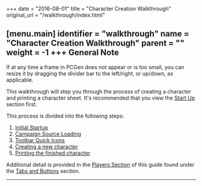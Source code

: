 +++
date = "2016-08-01"
title = "Character Creation Walkthrough"
original_url = "/walkthrough/index.html"

[menu.main]
    identifier = "walkthrough"
    name = "Character Creation Walkthrough"
    parent = ""
        weight = -1
+++
General Note
------------

If at any time a frame in PCGen does not appear or is too small, you can
resize it by dragging the divider bar to the left/right, or up/down, as
applicable.

This walkthrough will step you through the process of creating a
character and printing a character sheet. It's recommended that you view
the [Start Up](/walkthrough/initial-startup.html) section first.

This process is divided into the following steps:

1.  [Initial Startup](/walkthrough/initial-startup.html)
2.  [Campaign Source Loading](/walkthrough/load-campaign.html)
3.  [Toolbar Quick Icons](/walkthrough/toolbar-quick-icons.html)
4.  [Creating a new character](/walkthrough/create-character.html)
5.  [Printing the finished character](/walkthrough/print-new.html)

Additional detail is provided in the [Players
Section](/tab/summary.html) of this guide found under the [Tabs and
Buttons](/tab/tab.html) section.

------------------------------------------------------------------------



